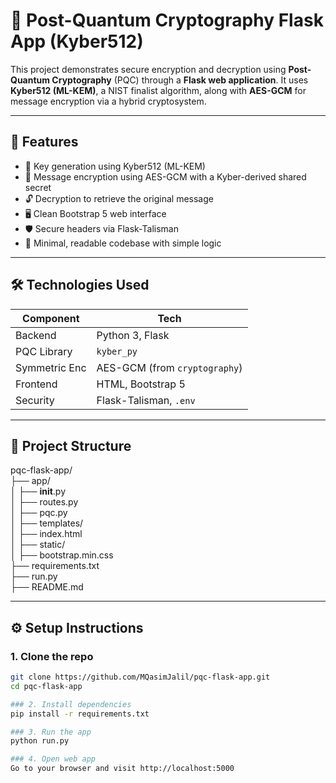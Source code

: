 # 🔐 Post-Quantum Cryptography Flask App (Kyber512)

This project demonstrates secure encryption and decryption using **Post-Quantum Cryptography** (PQC) through a **Flask web application**. It uses **Kyber512 (ML-KEM)**, a NIST finalist algorithm, along with **AES-GCM** for message encryption via a hybrid cryptosystem.

---

## 🚀 Features

- 🔑 Key generation using Kyber512 (ML-KEM)
- 🧾 Message encryption using AES-GCM with a Kyber-derived shared secret
- 🔓 Decryption to retrieve the original message
- 🖥️ Clean Bootstrap 5 web interface
- 🛡️ Secure headers via Flask-Talisman
- 🧪 Minimal, readable codebase with simple logic

---

## 🛠 Technologies Used

| Component     | Tech                          |
|---------------|-------------------------------|
| Backend       | Python 3, Flask               |
| PQC Library   | `kyber_py`                    |
| Symmetric Enc | AES-GCM (from `cryptography`) |
| Frontend      | HTML, Bootstrap 5             |
| Security      | Flask-Talisman, `.env`        |

---

## 📁 Project Structure

pqc-flask-app/<br>
├── app/<br>
│   ├── __init__.py<br>
│   ├── routes.py<br>
│   ├── pqc.py            
│   ├── templates/<br>
│       ├── index.html<br>
│   ├── static/<br>
│       ├── bootstrap.min.css<br>
├── requirements.txt<br>
├── run.py<br>
├── README.md<br>

---

## ⚙️ Setup Instructions

### 1. Clone the repo

```bash
git clone https://github.com/MQasimJalil/pqc-flask-app.git
cd pqc-flask-app

### 2. Install dependencies
pip install -r requirements.txt

### 3. Run the app
python run.py

### 4. Open web app
Go to your browser and visit http://localhost:5000


